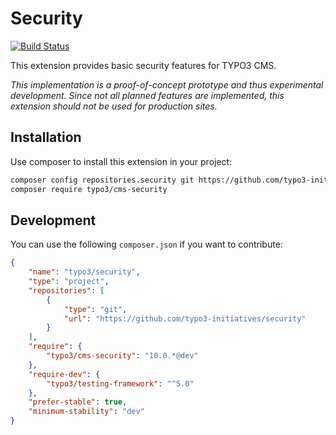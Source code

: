 # Security

[![Build Status](https://travis-ci.com/TYPO3-Initiatives/security.svg?branch=master)](https://travis-ci.com/TYPO3-Initiatives/security)

This extension provides basic security features for TYPO3 CMS.

*This implementation is a proof-of-concept prototype and thus experimental development. Since not all planned features are implemented, this extension should not be used for production sites.*

## Installation

Use composer to install this extension in your project:

```bash
composer config repositories.security git https://github.com/typo3-initiatives/security
composer require typo3/cms-security
```

## Development

You can use the following `composer.json` if you want to contribute:

```json
{
    "name": "typo3/security",
    "type": "project",
    "repositories": [
        {
            "type": "git",
            "url": "https://github.com/typo3-initiatives/security"
        }
    ],
    "require": {
        "typo3/cms-security": "10.0.*@dev"
    },
    "require-dev": {
        "typo3/testing-framework": "^5.0"
    },
    "prefer-stable": true,
    "minimum-stability": "dev"
}
```

